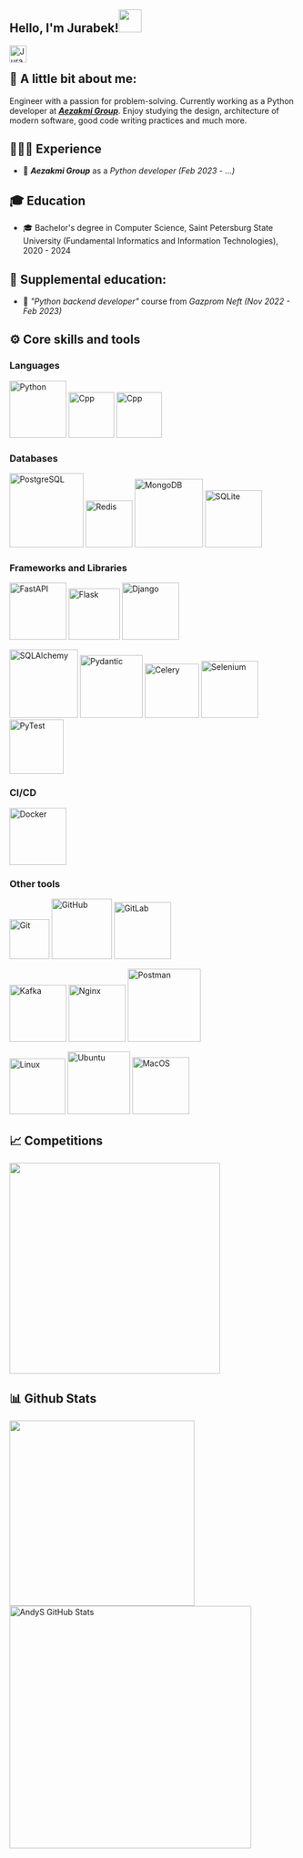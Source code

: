 <h2>Hello, I'm Jurabek!<img src="https://media3.giphy.com/media/MCXpHZt0E3wuDIWUkQ/giphy.gif?cid=790b7611085a1657c7a3b3c9933d62e919a620b786919b85&rid=giphy.gif&ct=s" width="40"></h2>

<div>
<a href="https://t.me/jurabekaminov" target="_blank" rel="nofollow"><img align="left" alt="Jurabek's tg" width="30px" src="https://img.icons8.com/nolan/344/telegram-app.png"/></a>
</div>  
<br />

## 📝 A little bit about me:

Engineer with a passion for problem-solving. Currently working as a Python developer at [***Aezakmi Group***](https://aezakmi.group). Enjoy studying the design, architecture of modern software, good code writing practices and much more.

## 👨🏻‍💻 Experience
- 💼 ***Aezakmi Group*** as a *Python developer (Feb 2023 - ...)*

## 🎓 Education
- 🎓 Bachelor's degree in Computer Science, Saint Petersburg State University (Fundamental Informatics and Information Technologies), 2020 - 2024

## 📕 Supplemental education:
- 📕 *"Python backend developer"* course from *Gazprom Neft (Nov 2022 - Feb 2023)*


## ⚙️ Core skills and tools

### Languages
<p>
  <img src="https://img.shields.io/badge/-Python-001?&logo=Python" alt="Python" width="100" />
  <img src="https://img.shields.io/badge/C++-%23000000?logo=c%2B%2B" alt="Cpp" width="80" />
  <img src="https://img.shields.io/badge/Swift-001?&logo=Swift" alt="Cpp" width="80" />
</p>

### Databases
<p>
  <img src="https://img.shields.io/badge/-PostgreSQL-000000?logo=postgresql&logoColor=blue" alt="PostgreSQL" width="130" />
  <img src="https://img.shields.io/badge/-Redis-000000?logo=redis&logoColor=red" alt="Redis" width="82" />
  <img src="https://img.shields.io/badge/-MongoDB-000000?logo=mongodb&logoColor=green" alt="MongoDB" width="120" />
  <img src="https://img.shields.io/badge/-SQLite-000000?logo=sqlite&logoColor=blue" alt="SQLite" width="100" />
</p>

### Frameworks and Libraries
<p>
  <img src="https://img.shields.io/badge/-FastAPI-000000?logo=fastapi&logoColor=deap+teal" alt="FastAPI" width="100"/>
  <img src="https://img.shields.io/badge/-Flask-000000?logo=flask&logoColor=white" alt="Flask" width="90"/>
  <img src="https://img.shields.io/badge/-Django-000000?logo=django&logoColor=green" alt="Django" width="100"/>
</p>
<p>
  <img src="https://img.shields.io/badge/-SQLAlchemy-000000?logo=sqlalchemy&logoColor=None" alt="SQLAlchemy" width="120">
  <img src="https://img.shields.io/badge/-Pydantic-000000?logo=pydantic&logoColor=pink" alt="Pydantic" width="110">
  <img src="https://img.shields.io/badge/-Celery-000000?logo=celery&logoColor=green" alt="Celery" width="95">
  <img src="https://img.shields.io/badge/-Selenium-000000?logo=selenium&logoColor=green" alt="Selenium" width="100"/>
  <img src="https://img.shields.io/badge/-Pytest-000000?logo=pytest&logoColor=white" alt="PyTest" width="95"/>
</p>

### CI/CD
<p>
  <img src="https://img.shields.io/badge/-Docker-000000?logo=docker&logoColor=blue" alt="Docker" width="100" />

</p>

### Other tools
<p>
  <img src="https://img.shields.io/badge/-Git-000000?logo=git&logoColor=orange" alt="Git" width="70" />
  <img src="https://img.shields.io/badge/-GitHub-000000?logo=github&logoColor=white" alt="GitHub" width="106" />
  <img src="https://img.shields.io/badge/-GitLab-000000?logo=gitlab&logoColor=orange" alt="GitLab" width="100" />

</p>
<p>
  <img src="https://img.shields.io/badge/-Kafka-000000?logo=apache-kafka&logoColor=orange" alt="Kafka" width="100" />
  <img src="https://img.shields.io/badge/-Nginx-000000?logo=nginx&logoColor=green" alt="Nginx" width="100" />
  <img src="https://img.shields.io/badge/-Postman-000000?logo=postman&logoColor=orange" alt="Postman" width="128" />
</p>
<p>
  <img src="https://img.shields.io/badge/-Linux-000000?logo=linux" alt="Linux" width="98" />
  <img src="https://img.shields.io/badge/-Ubuntu-000000?logo=ubuntu&logoColor=orange" alt="Ubuntu" width="110" />
  <img src="https://img.shields.io/badge/MacOS-000000?logo=apple" alt="MacOS" width="100" />
</p>


## 📈 Competitions
<p>
  <a href='https://github.com/jurabekaminov/leetcode-stats'>
    <img src="https://leetcode-stats-six.vercel.app/?username=1ordhokage&theme=dark" width="370" />
  </a>
</p>

## 📊 Github Stats
<a href='https://github.com/jurabekaminov/github-stats-transparent'>
  <img align="center" src="https://github-readme-stats.vercel.app/api/top-langs/?username=jurabekaminov&hide=QML&layout=compact&theme=synthwave" width="325"/>
</a>
<a href='https://github.com/AndyS1mpson/github-stats-transparent'>
  <img align="center" src="https://github-readme-stats.vercel.app/api?username=jurabekaminov&show_icons=true&hide_border=true&theme=synthwave" alt="AndyS GitHub Stats" width="425"/>
</a>
